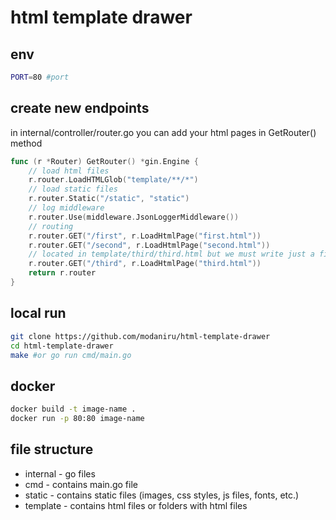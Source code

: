 # html template drawer
## env
~~~bash
PORT=80 #port
~~~
## create new endpoints
in internal/controller/router.go you can add your html pages in GetRouter() method
~~~go
func (r *Router) GetRouter() *gin.Engine {
	// load html files
	r.router.LoadHTMLGlob("template/**/*")
	// load static files
	r.router.Static("/static", "static")
	// log middleware
	r.router.Use(middleware.JsonLoggerMiddleware())
	// routing
	r.router.GET("/first", r.LoadHtmlPage("first.html"))
	r.router.GET("/second", r.LoadHtmlPage("second.html"))
	// located in template/third/third.html but we must write just a file name
	r.router.GET("/third", r.LoadHtmlPage("third.html"))
	return r.router
}
~~~

## local run
~~~bash
git clone https://github.com/modaniru/html-template-drawer
cd html-template-drawer
make #or go run cmd/main.go
~~~
## docker
~~~bash
docker build -t image-name .
docker run -p 80:80 image-name
~~~
## file structure
* internal - go files
* cmd - contains main.go file
* static - contains static files (images, css styles, js files, fonts, etc.)
* template - contains html files or folders with html files
